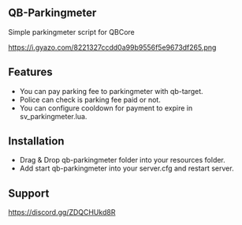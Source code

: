 ## QB-Parkingmeter
Simple parkingmeter script for QBCore

https://i.gyazo.com/8221327ccdd0a99b9556f5e9673df265.png

## Features
- You can pay parking fee to parkingmeter with qb-target.
- Police can check is parking fee paid or not.
- You can configure cooldown for payment to expire in sv_parkingmeter.lua.

## Installation
- Drag & Drop qb-parkingmeter folder into your resources folder.
- Add start qb-parkingmeter into your server.cfg and restart server.

## Support
https://discord.gg/ZDQCHUkd8R
